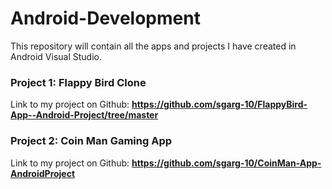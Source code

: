 # Android-Development
This repository will contain all the apps and projects I have created in Android Visual Studio.

### Project 1: Flappy Bird Clone
Link to my project on Github: **https://github.com/sgarg-10/FlappyBird-App--Android-Project/tree/master**

### Project 2: Coin Man Gaming App
Link to my project on Github:  **https://github.com/sgarg-10/CoinMan-App-AndroidProject**
